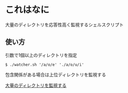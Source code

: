 # これはなに 

大量のディレクトリを応答性高く監視するシェルスクリプト 

## 使い方 

引数で1個以上のディレクトリを指定 

``` 
$ ./watcher.sh '/a/o/e' './a/o/u/i' 
``` 

包含関係がある場合は上位ディレクトリを監視する 

[大量のディレクトリを監視する](https://otori334.hatenablog.com/entry/2020/05/26/020756) 

